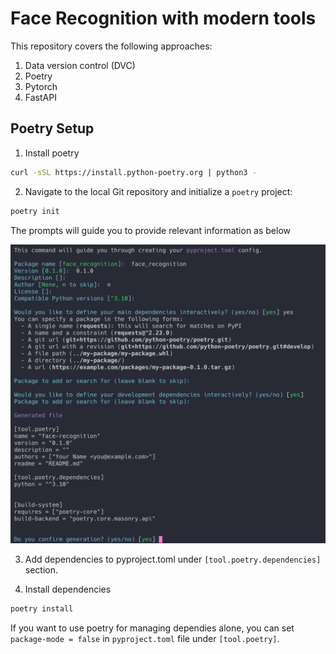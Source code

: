 # Face Recognition with modern tools

This repository covers the following approaches:

1. Data version control (DVC)
2. Poetry
3. Pytorch
4. FastAPI

## Poetry Setup
1. Install poetry
```sh
curl -sSL https://install.python-poetry.org | python3 -
```
2. Navigate to the local Git repository and initialize a `poetry` project:
```sh
poetry init
```
The prompts will guide you to provide relevant information as below

![alt text](/utils/poetry_guide.png)

3. Add dependencies to pyproject.toml under `[tool.poetry.dependencies]` section. 

4. Install dependencies
```sh
poetry install
```
If you want to use poetry for managing dependies alone, you can set `package-mode = false` in `pyproject.toml` file under `[tool.poetry]`.